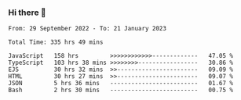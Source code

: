 ### Hi there 👋

<!--START_SECTION:waka-->

```text
From: 29 September 2022 - To: 21 January 2023

Total Time: 335 hrs 49 mins

JavaScript   158 hrs         >>>>>>>>>>>>-------------   47.05 %
TypeScript   103 hrs 38 mins >>>>>>>>-----------------   30.86 %
EJS          30 hrs 32 mins  >>-----------------------   09.09 %
HTML         30 hrs 27 mins  >>-----------------------   09.07 %
JSON         5 hrs 36 mins   -------------------------   01.67 %
Bash         2 hrs 30 mins   -------------------------   00.75 %
```

<!--END_SECTION:waka-->

<!--
**tranhieu1906/tranhieu1906** is a ✨ _special_ ✨ repository because its `README.md` (this file) appears on your GitHub profile.

Here are some ideas to get you started:

- 🔭 I’m currently working on ...
- 🌱 I’m currently learning ...
- 👯 I’m looking to collaborate on ...
- 🤔 I’m looking for help with ...
- 💬 Ask me about ...
- 📫 How to reach me: ...
- 😄 Pronouns: ...
- ⚡ Fun fact: ...
-->
